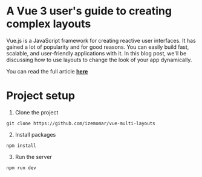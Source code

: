 # A Vue 3 user's guide to creating complex layouts

Vue.js is a JavaScript framework for creating reactive user interfaces. It has gained a lot of popularity and for good reasons. You can easily build fast, scalable, and user-friendly applications with it. In this blog post, we'll be discussing how to use layouts to change the look of your app dynamically.

You can read the full article **[here](https://blog.izem.dev/a-vue-3-users-guide-to-creating-complex-layouts)**

# Project setup

1. Clone the project

```
git clone https://github.com/izemomar/vue-multi-layouts
```

2. Install packages

```
npm install
```

3. Run the server

```
npm run dev
```
